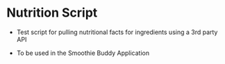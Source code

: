 # Nutrition Script

- Test script for pulling nutritional facts for ingredients using a 3rd party API

- To be used in the Smoothie Buddy Application